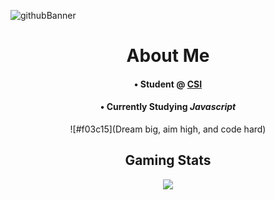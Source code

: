 <!--
**Alex-z01/Alex-z01** is a ✨ _special_ ✨ repository because its `README.md` (this file) appears on your GitHub profile.

Here are some ideas to get you started:

- 🔭 I’m currently working on ...
- 🌱 I’m currently learning ...
- 👯 I’m looking to collaborate on ...
- 🤔 I’m looking for help with ...
- 💬 Ask me about ...
- 📫 How to reach me: ...
- 😄 Pronouns: ...
- ⚡ Fun fact: ...
-->

![githubBanner](https://user-images.githubusercontent.com/69604949/165014619-b3059202-9abd-4f30-856b-de5f1d9ad531.gif)

<div align='center'>
  <h1> About Me </h1>

  <h4>• Student @ <a href='https://www.csi.cuny.edu/'>CSI</a></h4>
  <h4>• Currently Studying <i>Javascript</i> </h4>

 ![#f03c15](Dream big, aim high, and code hard)

  <h2> Gaming Stats </h2>
  <img src="https://steam-stat.vercel.app/api?profileName=zchicken"/>

</div>
